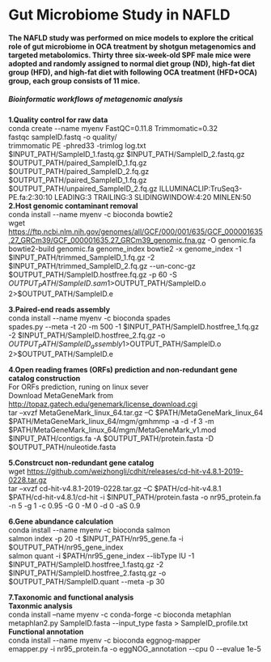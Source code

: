 # Gut Microbiome Study in NAFLD
#### The NAFLD study was performed on mice models to explore the critical role of gut microbiome in OCA treatment by shotgun metagenomics and targeted metabolomics. Thirty three six-week-old SPF male mice were adopted and randomly assigned to normal diet group (ND), high-fat diet group (HFD), and high-fat diet with following OCA treatment (HFD+OCA) group, each group consists of 11 mice. 
##### Bioinformatic workflows of metagenomic analysis
**1.Quality control for raw data**  
    conda create --name myenv FastQC=0.11.8 Trimmomatic=0.32  
    fastqc sampleID.fastq -o quality/  
    trimmomatic PE -phred33 -trimlog log.txt $INPUT_PATH/SampleID_1.fastq.gz $INPUT_PATH/SampleID_2.fastq.gz $OUTPUT_PATH/paired_SampleID_1.fq.gz $OUTPUT_PATH/paired_SampleID_2.fq.gz $OUTPUT_PATH/paired_SampleID_1.fq.gz $OUTPUT_PATH/unpaired_SampleID_2.fq.gz ILLUMINACLIP:TruSeq3-PE.fa:2:30:10 LEADING:3 TRAILING:3 SLIDINGWINDOW:4:20 MINLEN:50  
**2.Host genomic contaminant removal**  
    conda install --name myenv -c bioconda bowtie2  
    wget https://ftp.ncbi.nlm.nih.gov/genomes/all/GCF/000/001/635/GCF_000001635.27_GRCm39/GCF_000001635.27_GRCm39_genomic.fna.gz -O genomic.fa  
    bowtie2-build genomic.fa genome_index bowtie2 -x genome_index -1 $INPUT_PATH/trimmed_SampleID_1.fq.gz -2 $INPUT_PATH/trimmed_SampleID_2.fq.gz --un-conc-gz $OUTPUT_PATH/SampleID.hostfree.fq.gz -p 60 -S $OUTPUT_PATH/SampleID.sam 1>$OUTPUT_PATH/SampleID.o 2>$OUTPUT_PATH/SampleID.e  

**3.Paired-end reads assembly**  
    conda install --name myenv -c bioconda spades  
    spades.py --meta -t 20 -m 500 -1 $INPUT_PATH/SampleID.hostfree_1.fq.gz -2 $INPUT_PATH/SampleID.hostfree_2.fq.gz -o $OUTPUT_PATH/SampleID_assembly 1>$OUTPUT_PATH/SampleID.o 2>$OUTPUT_PATH/SampleID.e  

**4.Open reading frames (ORFs) prediction and non-redundant gene catalog construction**  
    For ORFs prediction, runing on linux sever  
    Download MetaGeneMark from http://topaz.gatech.edu/genemark/license_download.cgi  
    tar –xvzf MetaGeneMark_linux_64.tar.gz –C $PATH/MetaGeneMark_linux_64  
    $PATH/MetaGeneMark_linux_64/mgm/gmhmmp -a -d -f 3 -m $PATH/MetaGeneMark_linux_64/mgm/MetaGeneMark_v1.mod $INPUT_PATH/contigs.fa -A $OUTPUT_PATH/protein.fasta -D $OUTPUT_PATH/nuleotide.fasta  

**5.Constrcuct non-redundant gene catalog**  
    wget https://github.com/weizhongli/cdhit/releases/cd-hit-v4.8.1-2019-0228.tar.gz  
    tar –xvzf cd-hit-v4.8.1-2019-0228.tar.gz –C $PATH/cd-hit-v4.8.1  
    $PATH/cd-hit-v4.8.1/cd-hit -i $INPUT_PATH/protein.fasta -o nr95_protein.fa -n 5 -g 1 -c 0.95 -G 0 -M 0 -d 0 -aS 0.9  
    
**6.Gene abundance calculation**  
    conda install --name myenv -c bioconda salmon  
    salmon index -p 20 -t $INPUT_PATH/nr95_gene.fa -i $OUTPUT_PATH/nr95_gene_index  
    salmon quant -i $PATH/nr95_gene_index --libType IU -1 $INPUT_PATH/SampleID.hostfree_1.fastq.gz -2 $INPUT_PATH/SampleID.hostfree_2.fastq.gz -o $OUTPUT_PATH/SampleID.quant --meta -p 30  
    
**7.Taxonomic and functional analysis**  
    **Taxonmic analysis**  
    conda install –name myenv -c conda-forge -c bioconda metaphlan  
    metaphlan2.py SampleID.fasta --input_type fasta > SampleID_profile.txt  
    **Functional annotation**  
    conda install --name myenv -c bioconda eggnog-mapper  
    emapper.py -i nr95_protein.fa -o eggNOG_annotation --cpu 0 --evalue 1e-5
